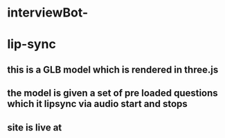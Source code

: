 # interviewBot-
# lip-sync 
## this is a GLB model which is rendered in three.js 
## the model is given a set of pre loaded questions which it lipsync via audio start and stops 
## site is live at 